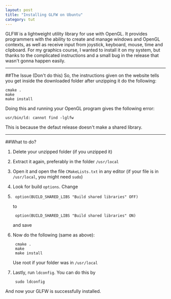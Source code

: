 ```yaml
---
layout: post
title: "Installing GLFW on Ubuntu"
category: tut
---
```

 
GLFW is a lightweight utility library for use with OpenGL. It provides programmers with the ability to create and manage windows and OpenGL contexts, as well as receive input from joystick, keyboard, mouse, time and clipboard. 
For my graphics course, I wanted to install it on my system, but thanks to the complicated instructions and a small bug in the release that wasn't gonna happen easily.

---
##The Issue (Don't do this)
So, the instructions given on the website tells you get inside the downloaded folder after unzipping it do the following:

    cmake .
    make
    make install
    
Doing this and running your OpenGL program gives the following error:

    usr/bin/ld: cannot find -lglfw

This is because the defaut release doesn't make a shared library.

---
##What to do?

1. Delete your unzipped folder (if you unzipped it)
2. Extract it again, preferably in the folder `/usr/local`
3. Open it and open the file `CMakeLists.txt` in any editor (if your file is in `/usr/local`, you might need `sudo`)
4. Look for build `options`. Change
5. 
        option(BUILD_SHARED_LIBS "Build shared libraries" OFF)

    to
    
        option(BUILD_SHARED_LIBS "Build shared libraries" ON)
        
    and save
5. Now do the following (same as above):

        cmake .
        make
        make install
        
    Use root if your folder was in `/usr/local`
6. Lastly, run `ldconfig`. You can do this by 
        
        sudo ldconfig

And now your GLFW is successfully installed.
